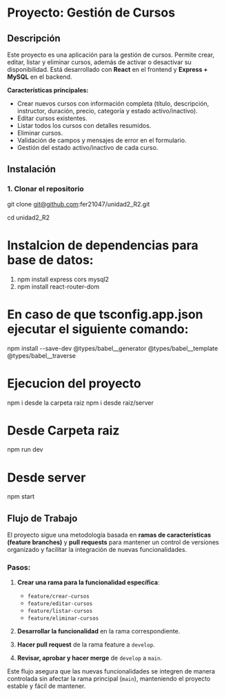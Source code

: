 # Proyecto: Gestión de Cursos

## Descripción
Este proyecto es una aplicación para la gestión de cursos. Permite crear, editar, listar y eliminar cursos, además de activar o desactivar su disponibilidad. Está desarrollado con **React** en el frontend y **Express + MySQL** en el backend.

**Características principales:**
- Crear nuevos cursos con información completa (título, descripción, instructor, duración, precio, categoría y estado activo/inactivo).
- Editar cursos existentes.
- Listar todos los cursos con detalles resumidos.
- Eliminar cursos.
- Validación de campos y mensajes de error en el formulario.
- Gestión del estado activo/inactivo de cada curso.

## Instalación

### 1. Clonar el repositorio

git clone git@github.com:fer21047/unidad2_R2.git

cd unidad2_R2

# Instalcion de dependencias para base de datos:

1. npm install express cors mysql2
2. npm install react-router-dom

# En caso de que tsconfig.app.json ejecutar el siguiente comando:
npm install --save-dev @types/babel__generator @types/babel__template @types/babel__traverse

# Ejecucion del proyecto
npm i desde la carpeta raiz
npm i desde raiz/server 

# Desde Carpeta raiz 
npm run dev

# Desde server
npm start

## Flujo de Trabajo

El proyecto sigue una metodología basada en **ramas de características (feature branches)** y **pull requests** para mantener un control de versiones organizado y facilitar la integración de nuevas funcionalidades.

### Pasos:

1. **Crear una rama para la funcionalidad específica**:
   - `feature/crear-cursos`
   - `feature/editar-cursos`
   - `feature/listar-cursos`
   - `feature/eliminar-cursos`

2. **Desarrollar la funcionalidad** en la rama correspondiente.

3. **Hacer pull request** de la rama feature a `develop`.

4. **Revisar, aprobar y hacer merge** de `develop` a `main`.

Este flujo asegura que las nuevas funcionalidades se integren de manera controlada sin afectar la rama principal (`main`), manteniendo el proyecto estable y fácil de mantener.







